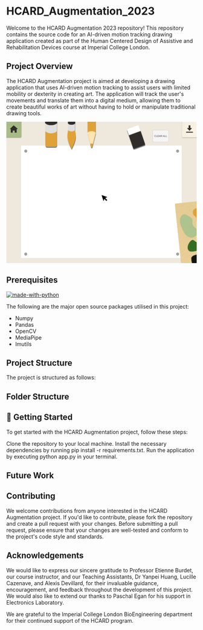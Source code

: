 # HCARD_Augmentation_2023
Welcome to the HCARD Augmentation 2023 repository! This repository contains the source code for an AI-driven motion tracking drawing application created as part of the Human Centered Design of Assistive and Rehabilitation Devices course at Imperial College London.

<!-- ABOUT THE PROJECT -->
## Project Overview

The HCARD Augmentation project is aimed at developing a drawing application that uses AI-driven motion tracking to assist users with limited mobility or dexterity in creating art. The application will track the user's movements and translate them into a digital medium, allowing them to create beautiful works of art without having to hold or manipulate traditional drawing tools.

![image](./img/UI_preview.PNG)

## Prerequisites

[![made-with-python](https://img.shields.io/badge/Made%20with-Python-1f425f.svg)](https://www.python.org/) <br>

<!--This project is written in Python programming language. <br>-->
The following are the major open source packages utilised in this project:

* Numpy
* Pandas
* OpenCV
* MediaPipe
* Imutils



## Project Structure

The project is structured as follows:


<h2 id="folder-structure"> Folder Structure</h2>

## 🎯 Getting Started
To get started with the HCARD Augmentation project, follow these steps:

Clone the repository to your local machine.
Install the necessary dependencies by running pip install -r requirements.txt.
Run the application by executing python app.py in your terminal.

## Future Work

## Contributing

We welcome contributions from anyone interested in the HCARD Augmentation project. If you'd like to contribute, please fork the repository and create a pull request with your changes. Before submitting a pull request, please ensure that your changes are well-tested and conform to the project's code style and standards.

## Acknowledgements

We would like to express our sincere gratitude to Professor Etienne Burdet, our course instructor, and our Teaching Assistants, Dr Yanpei Huang, Lucille Cazenave, and Alexis Devillard, for their invaluable guidance, encouragement, and feedback throughout the development of this project. We would also like to extend our thanks to Paschal Egan for his support in Electronics Laboratory.

We are grateful to the Imperial College London BioEngineering department for their continued support of the HCARD program. 
